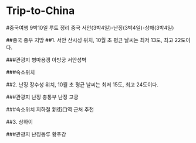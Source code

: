 # Trip-to-China
#중국여행 9박10일 루트 정리
중국 서안(3박4일)-난징(3박4일)-상해(3박4일) 

##중국 중부 지방 
##1. 서안
산시성 위치, 10월 초 평균 날씨는 최저 13도, 최고 22도이다.

###관광지
병마용갱
아방궁
서안성벽

###숙소위치


##2. 난징
장수성 위치, 10월 초 평균 날씨는 최저 15도, 최고 24도이다.

###관광지
난징 총통부
난징 고궁

###숙소위치
지하철 新街口역 근처 추천


##3. 상하이

###관광지
난징동루
황푸강


 
